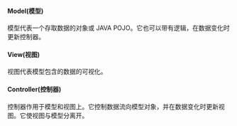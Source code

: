 #### Model(模型)
模型代表一个存取数据的对象或 JAVA POJO。它也可以带有逻辑，在数据变化时更新控制器。

#### View(视图)
视图代表模型包含的数据的可视化。

#### Controller(控制器)
控制器作用于模型和视图上。它控制数据流向模型对象，并在数据变化时更新视图。它使视图与模型分离开。
